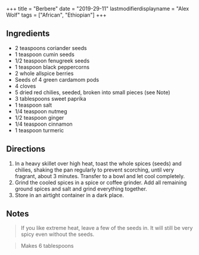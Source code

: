 +++
title = "Berbere"
date = "2019-29-11"
lastmodifierdisplayname = "Alex Wolf"
tags = ["African", "Ethiopian"]
+++

## Ingredients

* 2 teaspoons coriander seeds
* 1 teaspoon cumin seeds
* 1/2 teaspoon fenugreek seeds
* 1 teaspoon black peppercorns
* 2 whole allspice berries
* Seeds of 4 green cardamom pods
* 4 cloves
* 5 dried red chilies, seeded, broken into small pieces (see Note)
* 3 tablespoons sweet paprika
* 1 teaspoon salt
* 1/4 teaspoon nutmeg
* 1/2 teaspoon ginger
* 1/4 teaspoon cinnamon
* 1 teaspoon turmeric

## Directions

1. In a heavy skillet over high heat, toast the whole spices (seeds) and chilies, shaking the pan regularly to prevent scorching, until very fragrant, about 3 minutes. Transfer to a bowl and let cool completely.
2. Grind the cooled spices in a spice or coffee grinder. Add all remaining ground spices and salt and grind everything together.
3. Store in an airtight container in a dark place.

## Notes
>If you like extreme heat, leave a few of the seeds in. It will still be very spicy even without the seeds.


> Makes 6 tablespoons
